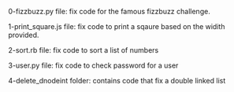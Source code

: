0-fizzbuzz.py file: fix code for the famous fizzbuzz challenge.

1-print_square.js file: fix code to print a sqaure based on the widith provided.

2-sort.rb file: fix code to sort a list of numbers

3-user.py file: fix code to check password for a user

4-delete_dnodeint folder: contains code that fix a double linked list